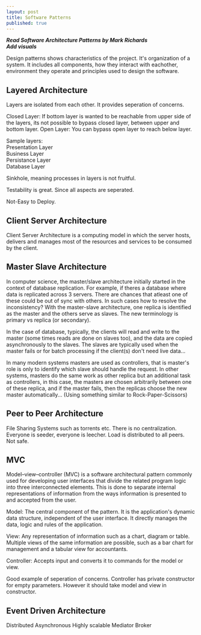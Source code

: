 ```yaml
---
layout: post
title: Software Patterns
published: true
---
```


___Read Software Architecture Patterns by Mark Richards___  
___Add visuals___

Design patterns shows characteristics of the project. It's organization of a system. It includes all components, how they interact with eachother, environment they operate and principles used to design the software.

## Layered Architecture

Layers are isolated from each other. It provides seperation of concerns.

Closed Layer: If bottom layer is wanted to be reachable from upper side of the layers, its not possible to bypass closed layer, between upper and bottom layer.
Open Layer: You can bypass open layer to reach below layer.  

Sample layers:  
Presentation Layer  
Business Layer  
Persistance Layer  
Database Layer  

Sinkhole, meaning processes in layers is not fruitful.  

Testability is great. Since all aspects are seperated.

Not-Easy to Deploy.  

## Client Server Architecture  

Client Server Architecture is a computing model in which the server hosts, delivers and manages most of the resources and services to be consumed by the client.

## Master Slave Architecture  

In computer science, the master/slave architecture initially started in the context of database replication.
For example, if theres a database where data is replicated across 3 servers. There are chances that atleast one of these could be out of sync with others. In such cases how to resolve the inconsistency? With the master-slave architecture, one replica is identified as the master and the others serve as slaves. The new terminology is primary vs replica (or secondary).

In the case of database, typically, the clients will read and write to the master (some times reads are done on slaves too), and the data are copied asynchronously to the slaves.
The slaves are typically used when the master fails or for batch processing if the client(s) don't need live data...

In many modern systems masters are used as controllers, that is master's role is only to identify which slave should handle the request.
In other systems, masters do the same work as other replica but an additional task as controllers, in this case, the masters are chosen arbitrarily between one of these replica, and if the master fails, then the replicas choose the new master automatically... (Using something similar to Rock-Paper-Scissors)

## Peer to Peer Architecture

File Sharing Systems such as torrents etc. There is no centralization. Everyone is seeder, everyone is leecher. Load is distributed to all peers.  
Not safe.  

## MVC 
Model–view–controller (MVC) is a software architectural pattern commonly used for developing user interfaces that divide the related program logic into three interconnected elements. This is done to separate internal representations of information from the ways information is presented to and accepted from the user.

Model: The central component of the pattern. It is the application's dynamic data structure, independent of the user interface. It directly manages the data, logic and rules of the application.

View: Any representation of information such as a chart, diagram or table. Multiple views of the same information are possible, such as a bar chart for management and a tabular view for accountants.

Controller: Accepts input and converts it to commands for the model or view.

Good example of seperation of concerns.
Controller has private constructor for empty parameters. However it should take model and view in constructor.

## Event Driven Architecture

Distributed
Asynchronous
Highly scalable
Mediator
Broker